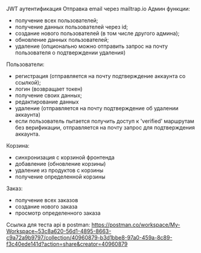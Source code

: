 JWT аутентификация
Отправка email через mailtrap.io
Админ функции:
- получение всех пользователей;
- получение данных пользователей через id;
- создание нового пользователей (в том числе другого админа);
- обновление данных пользователей;
- удаление (опционально можно отправить запрос на почту пользователя о подтверждении удаления)

Пользователи: 
- регистрация (отправляется на почту подтверждение аккаунта со ссылкой);
- логин (возвращает токен)
- получение своих данных;
- редактирование данных
- удаление (отправляется на почту подтверждение об удалении аккаунта)
- если пользователь пытается получить доступ к 'verified' маршрутам без верификации, отправляется на почту запрос для подтверждения аккаунта.

Корзина:
- синхронизация с корзиной фронтенда
- добавление (обновление корзины)
- удаление из продуктов с корзины
- получение определенной корзины

Заказ:
- получение всех заказов
- создание нового заказа
- просмотр определенного заказа
  
Ссылка для теста api в postman:
https://postman.co/workspace/My-Workspace~53c8a620-56d1-4895-8663-c9a72a9b9797/collection/40960879-b3d1bbe8-97a0-459a-8c89-f3c40ede141d?action=share&creator=40960879
